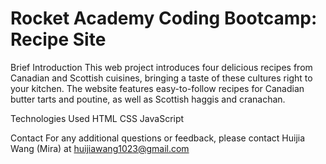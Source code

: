 # Rocket Academy Coding Bootcamp: Recipe Site

Brief Introduction
This web project introduces four delicious recipes from Canadian and Scottish cuisines, bringing a taste of these cultures right to your kitchen. The website features easy-to-follow recipes for Canadian butter tarts and poutine, as well as Scottish haggis and cranachan.

Technologies Used
HTML
CSS
JavaScript

Contact
For any additional questions or feedback, please contact Huijia Wang (Mira) at huijiawang1023@gmail.com


